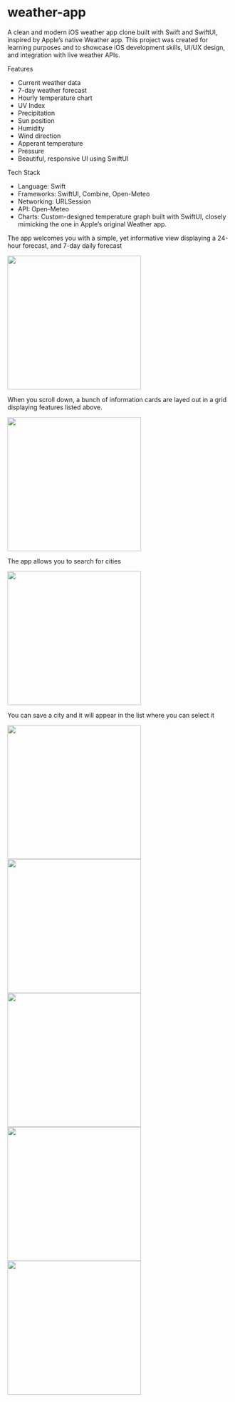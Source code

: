 # weather-app
A clean and modern iOS weather app clone built with Swift and SwiftUI, inspired by Apple’s native Weather app. This project was created for learning purposes and to showcase iOS development skills, UI/UX design, and integration with live weather APIs.

Features

- Current weather data
- 7-day weather forecast
- Hourly temperature chart
- UV Index
- Precipitation
- Sun position
- Humidity
- Wind direction
- Apperant temperature
- Pressure
- Beautiful, responsive UI using SwiftUI


Tech Stack

- Language: Swift
- Frameworks: SwiftUI, Combine, Open-Meteo
- Networking: URLSession
- API: Open-Meteo
- Charts: Custom-designed temperature graph built with SwiftUI, closely mimicking the one in Apple’s original Weather app.



The app welcomes you with a simple, yet informative view displaying a 24-hour forecast, and 7-day daily forecast

<img src="https://github.com/user-attachments/assets/8ed81925-9c07-4d18-a4f1-de92059974a6" width="300">

When you scroll down, a bunch of information cards are layed out in a grid displaying features listed above.

<img src="https://github.com/user-attachments/assets/7ba10b85-8fb7-44f0-9be2-1400732549ca" width="300">

The app allows you to search for cities

<img src="https://github.com/user-attachments/assets/5d471734-d814-47f8-aed7-0047c4308f1a" width="300">

You can save a city and it will appear in the list where you can select it

<img src="https://github.com/user-attachments/assets/d8373e6c-9696-4d14-8b51-ae34392c5e21" width="300">
<img src="https://github.com/user-attachments/assets/5318d63c-3f1f-4853-b518-de15bd38165d" width="300">
<img src="https://github.com/user-attachments/assets/1e5c27ec-4b65-4d23-a4db-87e7c96ce0b6" width="300">

<img src="https://github.com/user-attachments/assets/cc12c2ce-d00d-41e7-b3f6-31467422b644" width="300">
<img src="https://github.com/user-attachments/assets/af02f943-fd42-4181-84b9-ff6e1582e9a1" width="300">
